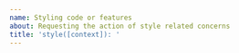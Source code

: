 ```yaml
---
name: Styling code or features
about: Requesting the action of style related concerns
title: 'style([context]): '
---
```


<!-- Please use [context] in title to discribe the package related to this issue.
Valid options are; smartcloudjs, cli, discord, workflows, components, webfront, console, webdocs
smartcloud-discord context example: bug(discord): {your title here}
-->
